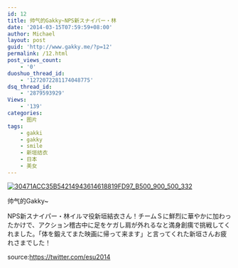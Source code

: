 ```yaml
---
id: 12
title: 帅气的Gakky~NPS新スナイパー・林
date: '2014-03-15T07:59:59+08:00'
author: Michael
layout: post
guid: 'http://www.gakky.me/?p=12'
permalink: /12.html
post_views_count:
    - '0'
duoshuo_thread_id:
    - '1272072281174048775'
dsq_thread_id:
    - '2879593929'
Views:
    - '139'
categories:
    - 图片
tags:
    - gakki
    - gakky
    - smile
    - 新垣结衣
    - 日本
    - 美女
---
```


[![30471ACC35B54214943614618819FD97_B500_900_500_332](http://www.yui-aragaki.org/wp-content/uploads/img/30471ACC35B54214943614618819FD97_B500_900_500_332.jpeg)](http://www.yui-aragaki.org/wp-content/uploads/img/30471ACC35B54214943614618819FD97_B1280_1280_1024_680.jpeg)

帅气的Gakky~

NPS新スナイパー・林イルマ役新垣結衣さん！チームＳに鮮烈に華やかに加わったかけで、アクション稽古中に足をケガし肩が外れるなと満身創痍で挑戦してくれました。「体を鍛えてまた映画に帰って来ます」と言ってくれた新垣さんお疲れさまでした！

source:https://twitter.com/esu2014